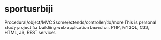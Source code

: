 # sportusrbiji
Procedural/object/MVC
$some/extends/controller/do/more
This is personal study project for buildiing web application based on: PHP, MYSQL, CSS, HTML, JS, REST services
